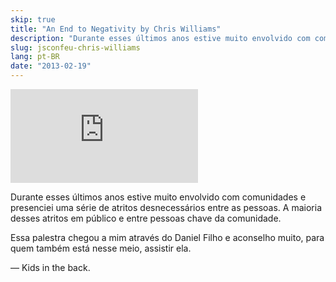 ```yaml
---
skip: true
title: "An End to Negativity by Chris Williams"
description: "Durante esses últimos anos estive muito envolvido com comunidades e presenciei uma série de atritos desnecessários entre as pessoas. A maioria desses atritos em público e entre pessoas chave da comunidade..."
slug: jsconfeu-chris-williams
lang: pt-BR
date: "2013-02-19"
---
```


<div class="iframe-wrap">
  <iframe src="http://blip.tv/play/hq0Kgtf%2BcAI.html?p=1" frameborder="0" allowfullscreen="true">
  </iframe><embed type="application/x-shockwave-flash" src="http://a.blip.tv/api.swf#hq0Kgtf+cAI" style="display:none"></embed>
</div>

Durante esses últimos anos estive muito envolvido com comunidades e presenciei uma série de atritos desnecessários entre as pessoas. A maioria desses atritos em público e entre pessoas chave da comunidade.

Essa palestra chegou a mim através do Daniel Filho e aconselho muito, para quem também está nesse meio, assistir ela.

&mdash; Kids in the back.
